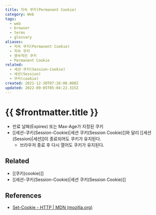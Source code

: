 ```yaml
---
title: 지속 쿠키(Permanent Cookie)
category: Web
tags:
  - web
  - browser
  - terms
  - glossary
aliases:
  - 지속 쿠키(Permanent Cookie)
  - 지속 쿠키
  - 영속적인 쿠키
  - Permanent Cookie
related:
  - 세션-쿠키(Session-Cookie)
  - 세션(Session)
  - 쿠키(cookie)
created: 2021-12-30T07:28:00.000Z
updated: 2022-09-05T05:04:22.315Z
---
```


# {{ $frontmatter.title }}

- 만료 날짜(Expires) 또는 Max-Age가 지정된 쿠키
- [[세션-쿠키(Session-Cookie)|세션 쿠키(Session Cookie)]]와 달리 [[세션(Session)|세션]]이 종료되어도 쿠키가 유지된다.
  - 브라우저 종료 후 다시 열어도 쿠키가 유지된다.

## Related

- [[쿠키(cookie)]]
- [[세션-쿠키(Session-Cookie)|세션 쿠키(Session Cookie)]]

## References

- [Set-Cookie - HTTP | MDN (mozilla.org)](https://developer.mozilla.org/ko/docs/Web/HTTP/Headers/Set-Cookie#%EB%94%94%EB%A0%89%ED%8B%B0%EB%B8%8C)
